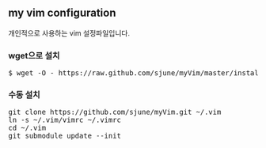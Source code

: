 ## my vim configuration
개인적으로 사용하는 vim 설정파일입니다. 

### wget으로 설치
<pre>
$ wget -O - https://raw.github.com/sjune/myVim/master/install.sh | sh
</pre>

### 수동 설치
<pre>
git clone https://github.com/sjune/myVim.git ~/.vim
ln -s ~/.vim/vimrc ~/.vimrc
cd ~/.vim
git submodule update --init
</pre>
